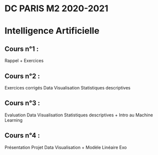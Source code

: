 # DC PARIS M2 2020-2021

# Intelligence Artificielle

## Cours n°1 :
Rappel + Exercices

## Cours n°2 :
Exercices corrigés Data Visualisation Statistiques descriptives

## Cours n°3 :
Evaluation Data Visualisation Statistiques descriptives + Intro au Machine Learning

## Cours n°4 :
Présentation Projet Data Visualisation + Modèle Linéaire Exo
